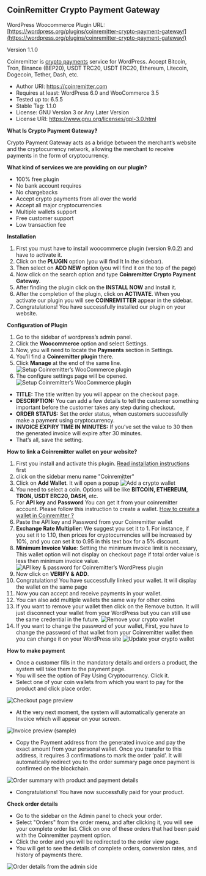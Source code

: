 CoinRemitter Crypto Payment Gateway
-----------------------------------------------------------
WordPress Woocommerce Plugin URL: [https://wordpress.org/plugins/coinremitter-crypto-payment-gateway/](https://wordpress.org/plugins/coinremitter-crypto-payment-gateway/)

Version 1.1.0

Coinremitter is [crypto payments](http://coinremitter.com) service for WordPress. Accept Bitcoin, Tron, Binance (BEP20), USDT TRC20, USDT ERC20, Ethereum, Litecoin, Dogecoin, Tether, Dash, etc.

* Author URI: https://coinremitter.com
* Requires at least: WordPress 6.0 and WooCommerce 3.5
* Tested up to: 6.5.5
* Stable Tag: 1.1.0
* License: GNU Version 3 or Any Later Version
* License URI: https://www.gnu.org/licenses/gpl-3.0.html


**What Is Crypto Payment Gateway?**

Crypto Payment Gateway acts as a bridge between the merchant’s website and the cryptocurrency network, allowing the merchant to receive payments in the form of cryptocurrency.


**What kind of services we are providing on our plugin?**

* 100% free plugin
* No bank account requires
* No chargebacks
* Accept crypto payments from all over the world
* Accept all major cryptocurrencies
* Multiple wallets support
* Free customer support
* Low transaction fee

**Installation**
1. First you must have to install woocommerce plugin (version 9.0.2) and have to activate it.
2. Click on the **PLUGIN** option (you will find It In the sidebar). 	
3. Then select on **ADD NEW** option (you will find it on the top of the page)
4. Now click on the search option and type **Coinremitter Crypto Payment Gateway**.
5. After finding the plugin click on the **INSTALL NOW** and Install it.
6. After the completion of the plugin, click on **ACTIVATE**. When you activate our plugin you will see **COINREMITTER** appear in the sidebar.
7. Congratulations! You have successfully installed our plugin on your website.


**Configuration of Plugin**
1. Go to the sidebar of wordpress’s admin panel.
2. Click the **Woocommerce** option and select Settings.
3. Now, you will need to locate the **Payments** section in Settings.
4. You’ll find a **Coinremitter plugin** there.
5. Click **Manage** at the end of the same line.
![Setup Coinremitter’s WooCommerce plugin](https://coinremitter.com/assets/img/screenshots/woocomerce_plugin/configure_1.png)
6. The configure settings page will be opened.
![Setup Coinremitter’s WooCommerce plugin](https://coinremitter.com/assets/img/screenshots/woocomerce_plugin/screenshot-5.png)
* **TITLE:** The title written by you will appear on the checkout page.
* **DESCRIPTION:** You can add a few details to tell the customer something important before the customer takes any step during checkout.
* **ORDER STATUS:** Set the order status, when customers successfully make a payment using cryptocurrency.
* **INVOICE EXPIRY TIME IN MINUTES:** If you’ve set the value to 30 then the generated invoice will expire after 30 minutes.
* That’s all, save the setting.


**How to link a Coinremitter wallet on your website?**

1. First you install and activate this plugin. [Read installation instructions](#installation) first
2. click on the sidebar menu name "Coinremitter"
3. Click on **Add Wallet**. It will open a popup
![Add a crypto wallet](https://coinremitter.com/assets/img/screenshots/woocomerce_plugin/screenshot-1.png)
4. You need to select a coin. Options will be like **BITCOIN, ETHEREUM, TRON, USDT ERC20, DASH**, etc.
5. For **API key** and **Password** You can get it from your coinremitter account. Please follow this instruction to create a wallet. [How to create a wallet in Coinremitter ?](https://blog.coinremitter.com/how-to-create-a-wallet-on-coinremitter)
6. Paste the API key and Password from your Coinremitter wallet
7. **Exchange Rate Multiplier**: We suggest you set it to 1. For instance, if you set it to 1.10, then prices for cryptocurrencies will be increased by 10%, and you can set it to 0.95 in this text box for a 5% discount.
8. **Minimum Invoice Value**: Setting the minimum invoice limit is necessary, This wallet option will not display on checkout page if total order value is less then minimum invoice value.
![API key & password for Coinremitter’s WordPress plugin](https://coinremitter.com/assets/img/screenshots/woocomerce_plugin/screenshot-2.png)
9. Now click on **VERIFY & ADD**.
10. Congratulations! You have successfully linked your wallet. It will display the wallet on the same page
11. Now you can accept and receive payments in your wallet.
12. You can also add multiple wallets the same way for other coins
13. If you want to remove your wallet then click on the Remove button. It will just disconnect your wallet from your WordPress but you can still use the same credential in the future.
![Remove your crypto wallet](https://coinremitter.com/assets/img/screenshots/woocomerce_plugin/screenshot-4.png)
14. If you want to change the password of your wallet, First, you have to change the password of that wallet from your Coinremitter wallet then you can change it on your WordPress site
![Update your crypto wallet](https://coinremitter.com/assets/img/screenshots/woocomerce_plugin/screenshot-3.png)


**How to make payment**
* Once a customer fills in the mandatory details and orders a product, the system will take them to the payment page.
* You will see the option of Pay Using Cryptocurrency. Click it.
* Select one of your coin wallets from which you want to pay for the product and click place order.

![Checkout page preview](https://coinremitter.com/assets/img/screenshots/woocomerce_plugin/screenshot-7.png)

* At the very next moment, the system will automatically generate an Invoice which will appear on your screen.

![Invoice preview (sample)](https://coinremitter.com/assets/img/screenshots/woocomerce_plugin/screenshot-8.png)

* Copy the Payment address from the generated invoice and pay the exact amount from your personal wallet. Once you transfer to this address, it requires 3 confirmations to mark the order ‘paid’. It will automatically redirect you to the order summary page once payment is confirmed on the blockchain.

![Order summary with product and payment details](https://coinremitter.com/assets/img/screenshots/woocomerce_plugin/screenshot-9.png)

* Congratulations! You have now successfully paid for your product.

**Check order details**

* Go to the sidebar on the Admin panel to check your order.
* Select "Orders" from the order menu, and after clicking it, you will see your complete order list. Click on one of these orders that had been paid with the Coinremitter payment option.
* Click the order and you will be redirected to the order view page.
* You will get to see the details of complete orders, conversion rates, and history of payments there.

![Order details from the admin side](https://coinremitter.com/assets/img/screenshots/woocomerce_plugin/screenshot-6.png)
